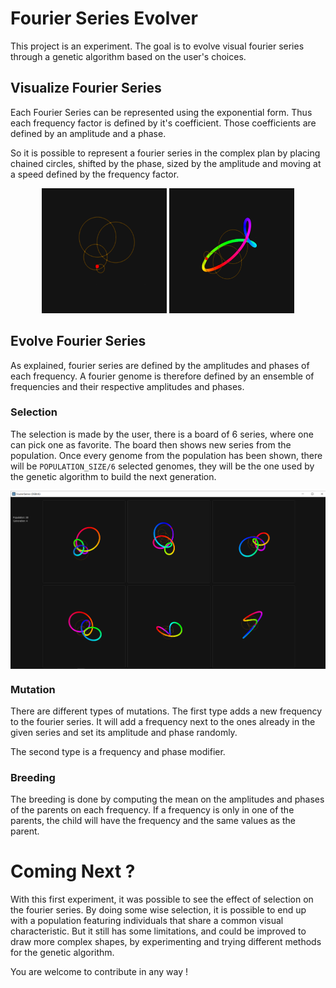 # Fourier Series Evolver

This project is an experiment. The goal is to evolve visual fourier series through a genetic algorithm based on the user's choices.


## Visualize Fourier Series

Each Fourier Series can be represented using the exponential form. Thus each frequency factor is defined by it's coefficient. Those coefficients are defined by an amplitude and a phase.

So it is possible to represent a fourier series in the complex plan by placing chained circles, shifted by the phase, sized by the amplitude and moving at a speed defined by the frequency factor.

<p align="center">
  <img src="./images/fourier_circles.PNG" width="200" height="200" />
  <img src="./images/fourier_drawn.PNG" width="200" height="200"/> 
</p>

## Evolve Fourier Series
As explained, fourier series are defined by the amplitudes and phases of each frequency. A fourier genome is therefore defined by an ensemble of frequencies and their respective amplitudes and phases.

### Selection

The selection is made by the user, there is a board of 6 series, where one can pick one as favorite. The board then shows new series from the population. Once every genome from the population has been shown, there will be `POPULATION_SIZE/6` selected genomes, they will be the one used by the genetic algorithm to build the next generation.


<img align="center" src="./images/board.PNG" />


### Mutation

There are different types of mutations. The first type adds a new frequency to the fourier series. It will add a frequency next to the ones already in the given series and set its amplitude and phase randomly.

The second type is a frequency and phase modifier.


### Breeding

The breeding is done by computing the  mean on the amplitudes and phases of the parents on each frequency.
If a frequency is only in one of the parents, the child will have the frequency and the same values as the parent.


# Coming Next ?
With this first experiment, it was possible to see the effect of selection on the fourier series. By doing some wise selection, it is possible to end up with a population featuring individuals that share a common visual characteristic.
But it still has some limitations, and could be improved to draw more complex shapes, by experimenting and trying different methods for the genetic algorithm.

You are welcome to contribute in any way !